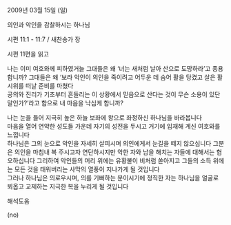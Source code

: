 2009년 03월 15일 (일)

의인과 악인을 감찰하시는 하나님



시편 11:1 - 11:7 / 새찬송가  장

시편 11편을 읽고

나는 이미 여호와께 피하였거늘 그대들은 왜 ‘너는 새처럼 날아 
산으로 도망하라’고 종용합니까?
그대들은 왜 ‘보라 악인이 의인을 죽이려고 어두운 데 숨어 
활을 당겼고 살은 활시위를 떠날 준비를 마쳤다  
공의와 진리가 기초부터 흔들리는 이 상황에서 
믿음으로 산다는 것이 무슨 소용이 있단 말인가?’라고 
함으로 내 마음을 낙심케 합니까?

나는 눈을 들어 지극히 높은 하늘 보좌에 왕으로 좌정하신 하나님을 바라봅니다  
마음을 열어 연약한 성도들 가운데 자기의 성전을 두시고 
거기에 임재해 계신 여호와를 느낍니다  
하나님은 그의 눈으로 악인을 자세히 살피시며 
의인에게서 눈길을 떼지 않으십니다
그분은 의인을 마침내 복 주시고자 연단하시지만 
악한 자와 남을 해치는 자들에 대해서는 혐오하십니다 
그리하여 악인들의 머리 위에는 유황불이 비처럼 쏟아지고 
그들의 소득 위에는 모든 것을 태워버리는 사막의 열풍이 지나가게 될 것입니다  
그러나 하나님은 의로우시며, 의를 기뻐하는 분이시기에 
정직한 자는 하나님을 얼굴로 뵈옵고 교제하는 
지극한 복을 누리게 될 것입니다

해석도움





(no)